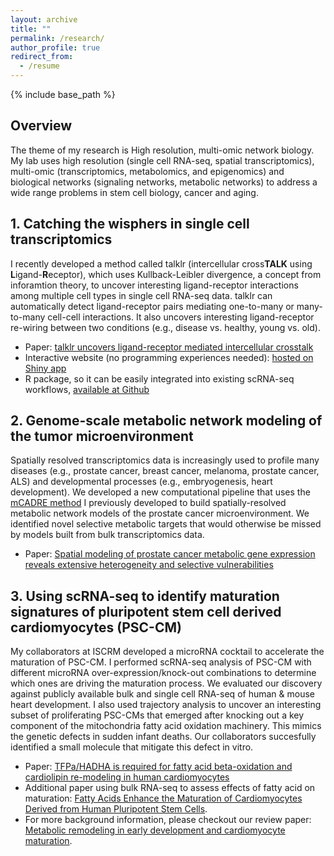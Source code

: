 ```yaml
---
layout: archive
title: ""
permalink: /research/
author_profile: true
redirect_from:
  - /resume
---
```


{% include base_path %}

## Overview
The theme of my research is High resolution, multi-omic network biology. My lab uses high resolution (single cell RNA-seq, spatial transcriptomics), multi-omic (transcriptomics, metabolomics, and epigenomics) and biological networks (signaling networks, metabolic networks) to address a wide range problems in stem cell biology, cancer and aging.  

## 1. Catching the wisphers in single cell transcriptomics   
I recently developed a method called talklr (intercellular cross**TALK** using **L**igand-**R**eceptor), which uses Kullback-Leibler divergence, a concept from inforamtion theory, to uncover interesting ligand-receptor interactions among multiple cell types in single cell RNA-seq data. talklr can automatically detect ligand-receptor pairs mediating one-to-many or many-to-many cell-cell interactions. It also uncovers interesting ligand-receptor re-wiring between two conditions (e.g., disease vs. healthy, young vs. old).  
* Paper: [talklr uncovers ligand-receptor mediated intercellular crosstalk](https://www.biorxiv.org/content/10.1101/2020.02.01.930602v2)
* Interactive website (no programming experiences needed): [hosted on Shiny app](https://yuliangwang.shinyapps.io/talklr/)
* R package, so it can be easily integrated into existing scRNA-seq workflows, [available at Github](https://github.com/yuliangwang/talklr/)  

## 2. Genome-scale metabolic network modeling of the tumor microenvironment   
Spatially resolved transcriptomics data is increasingly used to profile many diseases (e.g., prostate cancer, breast cancer, melanoma, prostate cancer, ALS) and developmental processes (e.g., embryogenesis, heart development). We developed a new computational pipeline that uses the [mCADRE method](https://bmcsystbiol.biomedcentral.com/articles/10.1186/1752-0509-6-153) I previously developed to build spatially-resolved metabolic network models of the prostate cancer microenvironment. We identified novel selective metabolic targets that would otherwise be missed by models built from bulk transcriptomics data. 
* Paper: [Spatial modeling of prostate cancer metabolic gene expression reveals extensive heterogeneity and selective vulnerabilities](https://www.nature.com/articles/s41598-020-60384-w) 

## 3. Using scRNA-seq to identify maturation signatures of pluripotent stem cell derived cardiomyocytes (PSC-CM)
My collaborators at ISCRM developed a microRNA cocktail to accelerate the maturation of PSC-CM. I performed scRNA-seq analysis of PSC-CM with different microRNA over-expression/knock-out combinations to determine which ones are driving the maturation process. We evaluated our discovery against publicly available bulk and single cell RNA-seq of human & mouse heart development. I also used trajectory analysis to uncover an interesting subset of proliferating PSC-CMs that emerged after knocking out a key component of the mitochondria fatty acid oxidation machinery. This mimics the genetic defects in sudden infant deaths. Our collaborators succesfully identified a small molecule that mitigate this defect in vitro. 
* Paper: [TFPa/HADHA is required for fatty acid beta-oxidation and cardiolipin re-modeling in human cardiomyocytes](https://www.ncbi.nlm.nih.gov/pmc/articles/PMC6789043/)
* Additional paper using bulk RNA-seq to assess effects of fatty acid on maturation: [Fatty Acids Enhance the Maturation of Cardiomyocytes Derived from Human Pluripotent Stem Cells](https://www.sciencedirect.com/science/article/pii/S2213671119303078). 
* For more background information, please checkout our review paper: [Metabolic remodeling in early development and cardiomyocyte maturation](https://www.sciencedirect.com/science/article/pii/S1084952116300489).




